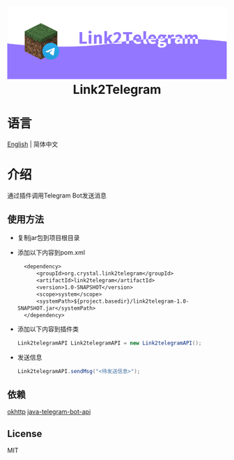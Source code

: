 <h1 align="center">
    <img width="600" src="https://raw.githubusercontent.com/Crystal-Moling/link2telegram/master/Banner.png"/><br>
	Link2Telegram
</h1>

# 语言
[English](https://github.com/Crystal-Moling/link2telegram/blob/master/README.md) | 简体中文

# 介绍
通过插件调用Telegram Bot发送消息

## 使用方法
* 复制jar包到项目根目录
* 添加以下内容到pom.xml

        <dependency>
            <groupId>org.crystal.link2telegram</groupId>
            <artifactId>link2telegram</artifactId>
            <version>1.0-SNAPSHOT</version>
            <scope>system</scope>
            <systemPath>${project.basedir}/link2telegram-1.0-SNAPSHOT.jar</systemPath>
        </dependency>
* 添加以下内容到插件类
  ```java
  Link2telegramAPI Link2telegramAPI = new Link2telegramAPI();
  ```
* 发送信息
  ```java
  Link2telegramAPI.sendMsg("<待发送信息>");
  ```
## 依赖

[okhttp](https://github.com/square/okhttp)
[java-telegram-bot-api](https://github.com/pengrad/java-telegram-bot-api)

## License
MIT